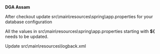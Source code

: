 <b>DGA Assam </b>

After checkout update src\main\resources\spring\app.properties for your database configuration

All the values in src\main\resources\spring\app.properties starting with <b>${ </b> needs to be updated.

Update src\main\resources\logback.xml

